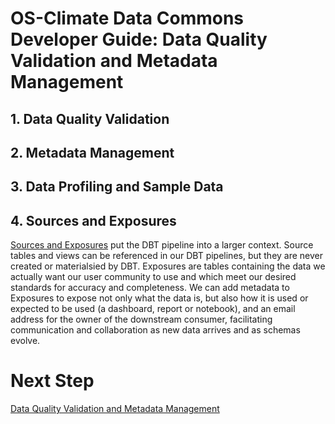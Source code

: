 # OS-Climate Data Commons Developer Guide: Data Quality Validation and Metadata Management

## 1. Data Quality Validation

## 2. Metadata Management

## 3. Data Profiling and Sample Data

## 4. Sources and Exposures

[Sources and Exposures](https://timeflow.academy/dbt/labs/sources-exposures) put the DBT pipeline into a larger context.  Source tables and views can be referenced in our DBT pipelines, but they are never created or materialsied by DBT.  Exposures are tables containing the data we actually want our user community to use and which meet our desired standards for accuracy and completeness.  We can add metadata to Exposures to expose not only what the data is, but also how it is used or expected to be used (a dashboard, report or notebook), and an email address for the owner of the downstream consumer, facilitating communication and collaboration as new data arrives and as schemas evolve.

# Next Step

[Data Quality Validation and Metadata Management](./metadata-management.md)
